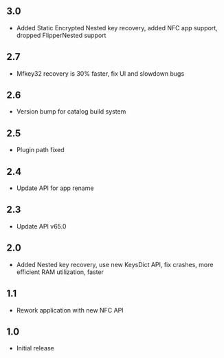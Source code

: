 ## 3.0
 - Added Static Encrypted Nested key recovery, added NFC app support, dropped FlipperNested support
## 2.7
 - Mfkey32 recovery is 30% faster, fix UI and slowdown bugs
## 2.6
 - Version bump for catalog build system
## 2.5
 - Plugin path fixed
## 2.4
 - Update API for app rename
## 2.3
 - Update API v65.0
## 2.0
 - Added Nested key recovery, use new KeysDict API, fix crashes, more efficient RAM utilization, faster
## 1.1
 - Rework application with new NFC API
## 1.0
 - Initial release
